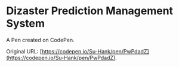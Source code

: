 # Dizaster Prediction Management System

A Pen created on CodePen.

Original URL: [https://codepen.io/Su-Hank/pen/PwPdadZ](https://codepen.io/Su-Hank/pen/PwPdadZ).

